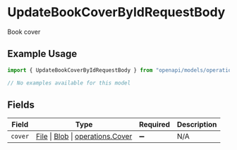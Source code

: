 # UpdateBookCoverByIdRequestBody

Book cover

## Example Usage

```typescript
import { UpdateBookCoverByIdRequestBody } from "openapi/models/operations";

// No examples available for this model
```

## Fields

| Field                                                                                                                                                                                | Type                                                                                                                                                                                 | Required                                                                                                                                                                             | Description                                                                                                                                                                          |
| ------------------------------------------------------------------------------------------------------------------------------------------------------------------------------------ | ------------------------------------------------------------------------------------------------------------------------------------------------------------------------------------ | ------------------------------------------------------------------------------------------------------------------------------------------------------------------------------------ | ------------------------------------------------------------------------------------------------------------------------------------------------------------------------------------ |
| `cover`                                                                                                                                                                              | [File](https://developer.mozilla.org/en-US/docs/Web/API/File) \| [Blob](https://developer.mozilla.org/en-US/docs/Web/API/Blob) \| [operations.Cover](../../models/operations/cover.md) | :heavy_minus_sign:                                                                                                                                                                   | N/A                                                                                                                                                                                  |